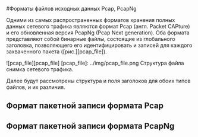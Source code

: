 #Форматы файлов исходных данных Pcap, PcapNg

Одними из самых распространенных форматов хранения полных данных сетевого трафика являются формат Pcap (англ. Packet
CAPture) и его обновленная версия PcapNg (Pcap Next generation). Оба формата представляют собой бинарные файлы, состоящие
из глобального заголовка, позволяющего его идентифицировать и записей для каждого захваченного пакета ([рис.][pcap_file]).

 ![pcap_file][pcap_file]
 [pcap_file]: ../img/pcap_file.png
         Структура файла снимка сетевого трафика.
         
Далее будут рассмотрены структура и поля заголоков для обоих типов файлов, и их различия.
 
## Формат пакетной записи формата Pcap

## Формат пакетной записи формата PcapNg